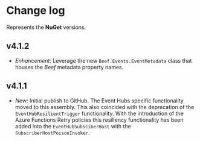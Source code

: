 ﻿# Change log

Represents the **NuGet** versions.

## v4.1.2
- *Enhancement:* Leverage the new `Beef.Events.EventMetadata` class that houses the _Beef_ metadata property names.

## v4.1.1
- *New:* Initial publish to GitHub. The Event Hubs specific functionality moved to this assembly. This also coincided with the deprecation of the `EventHubResilientTrigger` functionality. With the introduction of the Azure Functions Retry policies this resiliency functionality has been added into the `EventHubSubsciberHost` with the `SubscriberHostPoisonInvoker`.
